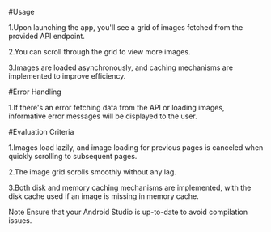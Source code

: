 #Usage

1.Upon launching the app, you'll see a grid of images fetched from the provided API endpoint.

2.You can scroll through the grid to view more images.

3.Images are loaded asynchronously, and caching mechanisms are implemented to improve efficiency.

#Error Handling

1.If there's an error fetching data from the API or loading images, informative error messages will be displayed to the user.

#Evaluation Criteria

1.Images load lazily, and image loading for previous pages is canceled when quickly scrolling to subsequent pages.

2.The image grid scrolls smoothly without any lag.

3.Both disk and memory caching mechanisms are implemented, with the disk cache used if an image is missing in memory cache.


Note
Ensure that your Android Studio is up-to-date to avoid compilation issues.